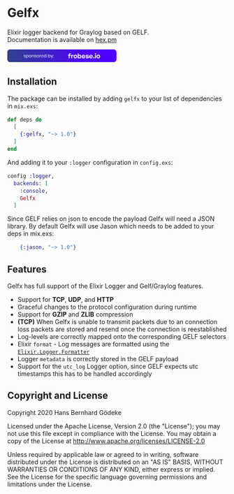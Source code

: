 # Gelfx
Elixir logger backend for Graylog based on GELF.  
Documentation is available on [hex.pm](https://hexdocs.pm/gelfx)

<a href="https://frobese.io/" target="_blank"><img src="images/banner-frobeseio.png" alt="frobese.io logo" width="250"/></a>

## Installation
The package can be installed by adding `gelfx` to your list of dependencies in `mix.exs`:

```elixir
def deps do
  [
    {:gelfx, "~> 1.0"}
  ]
end
```
And adding it to your `:logger` configuration in `config.exs`:
```elixir
config :logger,
  backends: [
    :console,
    Gelfx
  ]
```
Since GELF relies on json to encode the payload Gelfx will need a JSON library. By default Gelfx will use Jason which needs to be added to your deps in mix.exs:
```elixir
    {:jason, "~> 1.0"}
``` 
## Features
Gelfx has full support of the Elixir Logger and Gelf/Graylog features.

- Support for __TCP__, __UDP__, and __HTTP__
- Graceful changes to the protocol configuration during runtime
- Support for __GZIP__ and __ZLIB__ compression
- __(TCP)__ When Gelfx is unable to transmit packets due to an connection loss packets are stored and resend once the connection is reestablished
- Log-levels are correctly mapped onto the corresponding GELF selectors
- Elixir `format` - Log messages are formatted using the [`Elixir.Logger.Formatter`](https://hexdocs.pm/logger/Logger.Formatter.html)
- Logger `metadata` is correctly stored in the GELF payload
- Support for the `utc_log` Logger option, since GELF expects utc timestamps this has to be handled accordingly

## Copyright and License
Copyright 2020 Hans Bernhard Gödeke

Licensed under the Apache License, Version 2.0 (the "License");
you may not use this file except in compliance with the License.
You may obtain a copy of the License at http://www.apache.org/licenses/LICENSE-2.0

Unless required by applicable law or agreed to in writing, software
distributed under the License is distributed on an "AS IS" BASIS,
WITHOUT WARRANTIES OR CONDITIONS OF ANY KIND, either express or implied.
See the License for the specific language governing permissions and
limitations under the License.
